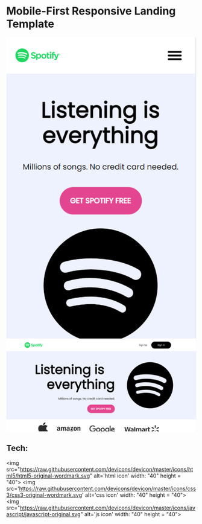 # Mobile-First Responsive Landing Template

<img src='./static/images/readmeMobile.png'>

<img src='./static/images/readmeIndex.png'>

## Tech:
<img src="https://raw.githubusercontent.com/devicons/devicon/master/icons/html5/html5-original-wordmark.svg" alt='html icon' width: "40" height = "40">
<img src='https://raw.githubusercontent.com/devicons/devicon/master/icons/css3/css3-original-wordmark.svg' alt='css icon' width: "40" height = "40">
<img src="https://raw.githubusercontent.com/devicons/devicon/master/icons/javascript/javascript-original.svg" alt='js icon' width: "40" height = "40">
